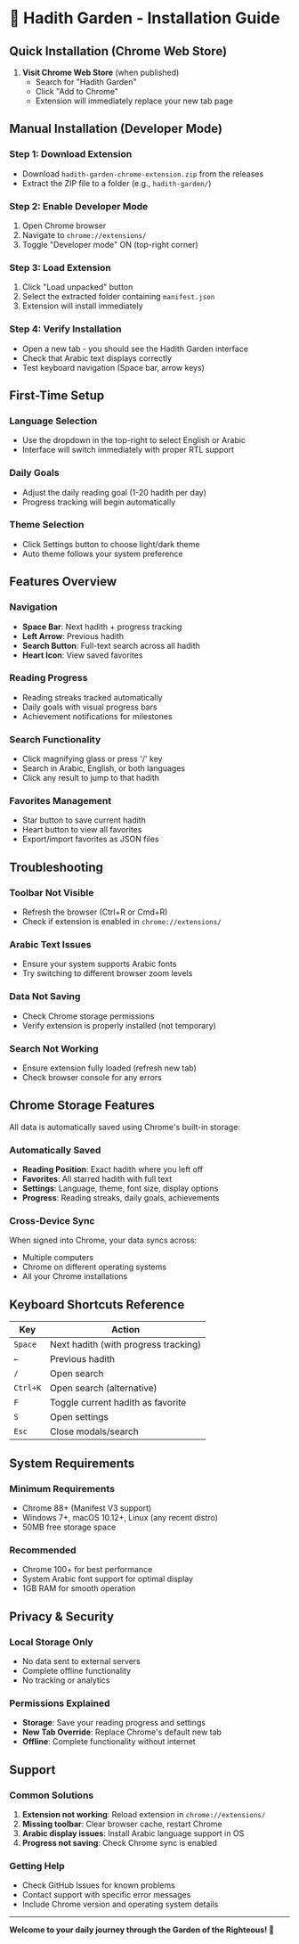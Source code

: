 # 🚀 Hadith Garden - Installation Guide

## Quick Installation (Chrome Web Store)

1. **Visit Chrome Web Store** (when published)
   - Search for "Hadith Garden"
   - Click "Add to Chrome"
   - Extension will immediately replace your new tab page

## Manual Installation (Developer Mode)

### Step 1: Download Extension
- Download `hadith-garden-chrome-extension.zip` from the releases
- Extract the ZIP file to a folder (e.g., `hadith-garden/`)

### Step 2: Enable Developer Mode
1. Open Chrome browser
2. Navigate to `chrome://extensions/`
3. Toggle "Developer mode" ON (top-right corner)

### Step 3: Load Extension
1. Click "Load unpacked" button
2. Select the extracted folder containing `manifest.json`
3. Extension will install immediately

### Step 4: Verify Installation
- Open a new tab - you should see the Hadith Garden interface
- Check that Arabic text displays correctly
- Test keyboard navigation (Space bar, arrow keys)

## First-Time Setup

### Language Selection
- Use the dropdown in the top-right to select English or Arabic
- Interface will switch immediately with proper RTL support

### Daily Goals
- Adjust the daily reading goal (1-20 hadith per day)
- Progress tracking will begin automatically

### Theme Selection
- Click Settings button to choose light/dark theme
- Auto theme follows your system preference

## Features Overview

### Navigation
- **Space Bar**: Next hadith + progress tracking
- **Left Arrow**: Previous hadith
- **Search Button**: Full-text search across all hadith
- **Heart Icon**: View saved favorites

### Reading Progress
- Reading streaks tracked automatically
- Daily goals with visual progress bars
- Achievement notifications for milestones

### Search Functionality
- Click magnifying glass or press '/' key
- Search in Arabic, English, or both languages
- Click any result to jump to that hadith

### Favorites Management
- Star button to save current hadith
- Heart button to view all favorites
- Export/import favorites as JSON files

## Troubleshooting

### Toolbar Not Visible
- Refresh the browser (Ctrl+R or Cmd+R)
- Check if extension is enabled in `chrome://extensions/`

### Arabic Text Issues
- Ensure your system supports Arabic fonts
- Try switching to different browser zoom levels

### Data Not Saving
- Check Chrome storage permissions
- Verify extension is properly installed (not temporary)

### Search Not Working
- Ensure extension fully loaded (refresh new tab)
- Check browser console for any errors

## Chrome Storage Features

All data is automatically saved using Chrome's built-in storage:

### Automatically Saved
- **Reading Position**: Exact hadith where you left off
- **Favorites**: All starred hadith with full text
- **Settings**: Language, theme, font size, display options
- **Progress**: Reading streaks, daily goals, achievements

### Cross-Device Sync
When signed into Chrome, your data syncs across:
- Multiple computers
- Chrome on different operating systems
- All your Chrome installations

## Keyboard Shortcuts Reference

| Key | Action |
|-----|--------|
| `Space` | Next hadith (with progress tracking) |
| `←` | Previous hadith |
| `/` | Open search |
| `Ctrl+K` | Open search (alternative) |
| `F` | Toggle current hadith as favorite |
| `S` | Open settings |
| `Esc` | Close modals/search |

## System Requirements

### Minimum Requirements
- Chrome 88+ (Manifest V3 support)
- Windows 7+, macOS 10.12+, Linux (any recent distro)
- 50MB free storage space

### Recommended
- Chrome 100+ for best performance
- System Arabic font support for optimal display
- 1GB RAM for smooth operation

## Privacy & Security

### Local Storage Only
- No data sent to external servers
- Complete offline functionality
- No tracking or analytics

### Permissions Explained
- **Storage**: Save your reading progress and settings
- **New Tab Override**: Replace Chrome's default new tab
- **Offline**: Complete functionality without internet

## Support

### Common Solutions
1. **Extension not working**: Reload extension in `chrome://extensions/`
2. **Missing toolbar**: Clear browser cache, restart Chrome
3. **Arabic display issues**: Install Arabic language support in OS
4. **Progress not saving**: Check Chrome sync is enabled

### Getting Help
- Check GitHub Issues for known problems
- Contact support with specific error messages
- Include Chrome version and operating system details

---

**Welcome to your daily journey through the Garden of the Righteous! 🌿**